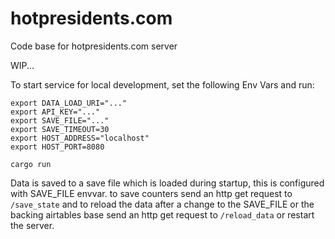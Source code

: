 # hotpresidents.com
Code base for hotpresidents.com server

WIP...

To start service for local development, set the following Env Vars and run:

```
export DATA_LOAD_URI="..."
export API_KEY="..."
export SAVE_FILE="..."
export SAVE_TIMEOUT=30
export HOST_ADDRESS="localhost"
export HOST_PORT=8080

cargo run
```

Data is saved to a save file which is loaded during startup, this is configured with SAVE_FILE envvar.
to save counters send an http get request to `/save_state` and to reload the data after a change to the SAVE_FILE or the backing airtables base send an http get request to `/reload_data` or restart the server.
